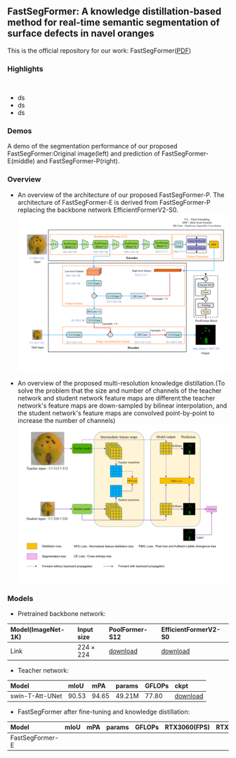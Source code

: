 <script type="text/javascript" src="https://cdn.mathjax.org/mathjax/latest/MathJax.js?config=TeX-AMS-MML_HTMLorMML"></script>

## FastSegFormer: A knowledge distillation-based method for real-time semantic segmentation of surface defects in navel oranges

This is the official repository for our work: FastSegFormer([PDF]())

### Highlights

![]()

* ds 
* ds 
* ds

### Demos

A demo of the segmentation performance of our proposed FastSegFormer:Original image(left) and prediction of FastSegFormer-E(middle) and
FastSegFormer-P(right).




### Overview

* An overview of the architecture of our proposed FastSegFormer-P. The architecture of FastSegFormer-E is derived from FastSegFormer-P
replacing the backbone network EfficientFormerV2-S0.
![](Images/model.png)

* An overview of the proposed multi-resolution knowledge distillation.(To solve the problem that the size and number of channels of the teacher network and student
network feature maps are different:the teacher network's feature maps are down-sampled by bilinear interpolation, and the student network's feature maps
 are convolved point-by-point to increase the number of channels)
![](Images/Knowledge%20Distillation.png)

### Models

* Pretrained backbone network:

| Model(ImageNet-1K) | Input size      | PoolFormer-S12 | EfficientFormerV2-S0 |
|:-------------------|:----------------|:---------------|:---------------------|
| Link               | $224\times 224$ | [download]()   | [download]()         |

* Teacher network:

| Model           | mIoU |mPA|params| GFLOPs| ckpt         |
|:----------------|:-----|:-----|:-----|:------|:-------------|
| swin-T-Att-UNet |90.53|94.65|49.21M|77.80| [download]() |
* FastSegFormer after fine-tuning and knowledge distillation:

| Model           | mIoU |mPA|params|GFLOPs| RTX3060(FPS) | RTX3050Ti(FPS) |ckpt|
|:----------------|:-----|:-----|:-----|:-----|:-------------|:---------------|:-----|
| FastSegFormer-E |||||||      |

